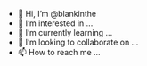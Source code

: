 - 👋 Hi, I’m @blankinthe
- 👀 I’m interested in ...
- 🌱 I’m currently learning ...
- 💞️ I’m looking to collaborate on ...
- 📫 How to reach me ...

<!---
blankinthe/blankinthe is a ✨ special ✨ repository because its `README.md` (this file) appears on your GitHub profile.
You can click the Preview link to take a look at your changes.
--->
